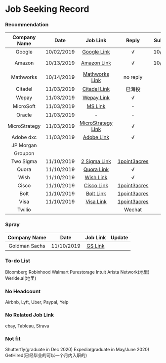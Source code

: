 # Job Seeking Record

### Recommendation
| Company Name | Date | Job Link | Reply | Submission | Update |
| :-----:| :----: | :----: | :----: | :----: | :----: |
| Google | 10/02/2019 | [Google Link](https://careers.google.com/jobs/results/132614933129896646-software-engineer-university-graduate/) | &radic; | 10/03/2019 |
| Amazon | 10/13/2019 | [Amazon Link](https://www.amazon.jobs/zh/jobs/908703/software-development-engineer-2020-united-states) | &radic; | 10/15/2019 | 11/01/2019 OA1 | 
| Mathworks | 10/14/2019 | [Mathworks Link](https://www.mathworks.com/company/jobs/students/edg-masters-phd.html) | no reply | - | - |
| Citadel | 11/03/2019 | [Citadel Link](https://www.citadel.com/careers/details/software-engineering-rotation-program-full-time-us/) | 已海投 |  |  |
| Wepay| 11/03/2019 | [Wepay Link](https://jobs.lever.co/wepay/03a9f18d-bc18-4864-8e1f-d790817ade35) | &radic; |  |  |
| MicroSoft | 11/03/2019 | [MS Link](https://careers.microsoft.com/students/us/en/job/734240/Software-Engineer) | - |  | 似乎没用 |
| Oracle| 11/03/2019 | - | - |  |  |
| MicroStrategy| 11/03/2019 | [MicroStrategy Link](https://jobs.smartrecruiters.com/MicroStrategy1/743999697745288-associate-software-engineer?rsid=90c32478-1316-431c-9ba9-eb9d69f1eba4&refChan=PORTAL) | &radic; |  | 投错了Orz |
| Adobe dxc | 11/03/2019 | [Adobe Link](https://adobe.wd5.myworkdayjobs.com/en-US/external_university/job/Seattle/Software-Engineer-New-College-Hire--Adobe-Digital-Composite-Technology--DCX-_80436)| &radic; |  |  |
| JP Morgan |  |  | |  |
| Groupon |  |  |  |  |
| Two Sigma | 11/10/2019 | [2 Sigma Link](https://careers.twosigma.com/careers/DashJobDetail/New-York-New-York-United-States-Quantitative-Software-Engineer-Campus-Hire/714) | [1point3acres](https://www.1point3acres.com/bbs/thread-549801-1-1.html) | |
| Quora | 11/10/2019 | [Quora Link](https://boards.greenhouse.io/quora/jobs/4418955002) | &radic; | |
| Wish | 11/10/2019 | [Wish Link](https://jobs.lever.co/wish/2173348c-7453-4363-aabd-ba8511e31bea) | &radic; | |
| Cisco | 11/10/2019 | [Cisco Link](https://jobs.cisco.com/jobs/ProjectDetail/Software-Engineer-Master-s-Full-Time-United-States/1265249?source=Cisco+Jobs+Career+Site&tags=CDC+Keyword+Search+engineering-university-program) | [1point3acres](https://www.1point3acres.com/bbs/thread-550234-1-1.html) | |
| Bolt | 11/10/2019 | [Bolt Link](https://www.bolt.com/jobs/software-engineer-new-grad-2020/397d3220-611b-4f08-ba87-0a03b0d610d6/) | [1point3acres](https://www.1point3acres.com/bbs/forum.php?mod=viewthread&tid=545841&extra=page%3D5%26filter%3Dsortid%26sortid%3D192%26sortid%3D192) | |
| Visa | 11/10/2019 | [Visa Link](https://jobs.smartrecruiters.com/Visa/743999694382600-new-college-grad-sr-software-engineer-masters-degree-multiple-locations?trid=623f64f4-c657-499b-989f-16ab0ccee0d9) | [1point3acres](https://www.1point3acres.com/bbs/forum.php?mod=viewthread&tid=540688&extra=page%3D11%26filter%3Dsortid%26sortid%3D192%26sortid%3D192) | |
| Twilio |  |  | Wechat | |

### Spray
| Company Name | Date | Job Link | Update |
| :-----:| :----: | :----: | :----: |
| Goldman Sachs | 11/10/2019 | [GS Link](https://www.goldmansachs.com/careers/students/programs/americas/new-analyst-program.html)|  | 

### To-do List
Bloomberg
Robinhood
Walmart
Purestorage
Intuit
Arista Network(地里)
Weride.ai(地里)

### No Headcount
Airbnb, Lyft, Uber, Paypal, Yelp

### No Related Job Link
ebay, Tableau, Strava

### Not fit
Shutterfly(graduate in Dec 2020)
Expedia(graduate in May/June 2020)
GetHired(已经毕业的可以一个月内入职的)
